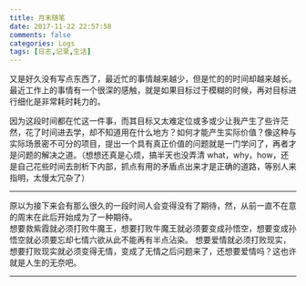 ```yaml
---
title: 月末随笔
date: 2017-11-22 22:57:58
comments: false
categories: Logs
tags: [日志,记录,生活]
---
```

又是好久没有写点东西了，最近忙的事情越来越少，但是忙的的时间却越来越长。最近工作上的事情有一个很深的感触，就是如果目标过于模糊的时候，再对目标进行细化是非常耗时耗力的。  

因为这段时间都在忙这一件事，而其目标又太难定位或多或少让我产生了些许茫然，花了时间进去学，却不知道用在什么地方？如何才能产生实际价值？像这种与实际场景密不可分的项目，提出一个具有真正价值的问题就是一门学问了，再者才是问题的解决之道。（想想还真是心烦，搞半天也没弄清 what，why，how，还是自己花些时间去剖析下内部，抓点有用的矛盾点出来才是正确的道路，等别人来指明，太慢太冗杂了）  

---
原以为接下来会有那么很久的一段时间人会变得没有了期待，然，从前一直不在意的周末在此后开始成为了一种期待。  
想要救紫霞就必须打败牛魔王，想要打败牛魔王就必须要变成孙悟空，想要变成孙悟空就必须要忘却七情六欲从此不能再有半点沾染。
想要爱情就必须打败现实，想要打败现实就必须变得无情，变成了无情之后问题来了，还想要爱情吗？这也许就是人生的无奈吧。
<font color=white>

</font>  

---
